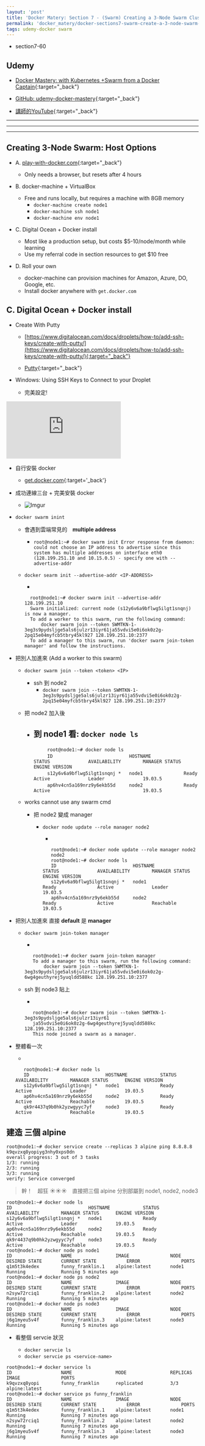 ```yaml
---
layout: 'post'
title: 'Docker Matery: Section 7 - (Swarm) Creating a 3-Node Swarm Cluster'
permalink: 'docker_matery/docker-sections7-swarm-create-a-3-node-swarm-cluster'
tags: udemy-docker swarm
---
```


- section7-60

## Udemy

- [Docker Mastery: with Kubernetes +Swarm from a Docker Captain](https://www.udemy.com/course/docker-mastery/){:target="_back"}

- [GitHub: udemy-docker-mastery](https://github.com/BretFisher/udemy-docker-mastery){:target="_back"}

- [講師的YouTube](https://www.youtube.com/channel/UC0NErq0RhP51iXx64ZmyVfg){:target="_back"}

---
---
---

## Creating 3-Node Swarm: Host Options


- A. [play-with-docker.com](https://labs.play-with-docker.com/){:target="_back"}
   - Only needs a browser, but resets after 4 hours

- B. docker-machine + VirtualBox
   - Free and runs locally, but requires a machine with 8GB memory
      - `docker-machine create node1`
      - `docker-machine ssh node1`
      - `docker-machine env node1`

- C. Digital Ocean + Docker install
   - Most like a production setup, but costs $5-10/node/month while learning
   - Use my referral code in section resources to get $10 free

- D. Roll your own
   - docker-machine can provision machines for Amazon, Azure, DO, Google, etc.
   - Install docker anywhere with `get.docker.com`


## C. Digital Ocean + Docker install 

- Create With Putty

   - [https://www.digitalocean.com/docs/droplets/how-to/add-ssh-keys/create-with-putty/](https://www.digitalocean.com/docs/droplets/how-to/add-ssh-keys/create-with-putty/){:target="_back"}


   - [Putty](https://www.chiark.greenend.org.uk/~sgtatham/putty/latest.html){:target="_back"}

- Windows: Using SSH Keys to Connect to your Droplet

   - 完美設定!

<iframe  src="https://www.youtube.com/embed/plIeC5Zpp8A" frameborder="0" allow="accelerometer; autoplay; encrypted-media; gyroscope; picture-in-picture" allowfullscreen></iframe>


- 自行安裝 docker 

   - [get.docker.com](get.docker.com){:target='_back'}


- 成功連線三台 + 完美安裝 docker

   - ![Imgur](https://i.imgur.com/hkYIYyd.jpg)

- `docker swarm inint`

   - 會遇到雲端常見的　__multiple address__

      - `
root@node1:~# docker swarm init
Error response from daemon: could not choose an IP address to advertise since this system has multiple addresses on interface eth0 (128.199.251.10 and 10.15.0.5) - specify one with --advertise-addr
`


   - `docker searm init --advertise-addr <IP-ADDRESS>`

      - 
       ~~~
         root@node1:~# docker swarm init --advertise-addr 128.199.251.10
         Swarm initialized: current node (s12y6v6a9bflwg5ilgt1snqnj) is now a manager.  
         To add a worker to this swarm, run the following command:
             docker swarm join --token SWMTKN-1-3eg3s9pydsljge5als6julzr13iyr61ja55vdvi5e0i6ok0z2g-2pq15e04myfcb5tbry45kl927 128.199.251.10:2377
         To add a manager to this swarm, run 'docker swarm join-token manager' and follow the instructions.
       ~~~


- 把別人加進來 (Add a worker to this swarm)
   
   - `docker swarm join --token <token> <IP>`
      - ssh 到 node2 
         - `docker swarm join --token SWMTKN-1-3eg3s9pydsljge5als6julzr13iyr61ja55vdvi5e0i6ok0z2g-2pq15e04myfcb5tbry45kl927 128.199.251.10:2377`
   - 把 node2 加入後
      - 到 node1 看: `docker node ls`
         - 
         ~~~
         　　　root@node1:~# docker node ls
         　　　ID                            HOSTNAME            STATUS              AVAILABILITY        MANAGER STATUS      ENGINE VERSION
         　　　s12y6v6a9bflwg5ilgt1snqnj *   node1               Ready               Active              Leader              19.03.5
         　　　ap6hv4cn5a169nrz9y6ekb55d     node2               Ready               Active                                  19.03.5
         ~~~ 

    - works cannot use any swarm cmd

       - 把 node2 變成 manager 

          - `docker node update --role manager node2`

             - 
             ~~~
                root@node1:~# docker node update --role manager node2
                node2
                root@node1:~# docker node ls
                ID                            HOSTNAME            STATUS              AVAILABILITY        MANAGER STATUS      ENGINE VERSION
                s12y6v6a9bflwg5ilgt1snqnj *   node1               Ready               Active              Leader              19.03.5
                ap6hv4cn5a169nrz9y6ekb55d     node2               Ready               Active              Reachable           19.03.5
             ~~~

- 把別人加進來 直接 __default__ 是 __manager__

   - `docker swarm join-token manager`

      - 
      ~~~
         root@node1:~# docker swarm join-token manager
         To add a manager to this swarm, run the following command:
             docker swarm join --token SWMTKN-1-3eg3s9pydsljge5als6julzr13iyr61ja55vdvi5e0i6ok0z2g-6wg4geuthyrej5yuqldd588kc 128.199.251.10:2377
      ~~~

   - ssh 到 node3 貼上

      - 
      ~~~
         root@node3:~# docker swarm join --token SWMTKN-1-3eg3s9pydsljge5als6julzr13iyr61                                      
         ja55vdvi5e0i6ok0z2g-6wg4geuthyrej5yuqldd588kc 128.199.251.10:2377
         This node joined a swarm as a manager.
      ~~~

- 整體看一次

   - 
   ~~~
      root@node1:~# docker node ls
      ID                            HOSTNAME            STATUS              AVAILABILITY        MANAGER STATUS      ENGINE VERSION
      s12y6v6a9bflwg5ilgt1snqnj *   node1               Ready               Active              Leader              19.03.5
      ap6hv4cn5a169nrz9y6ekb55d     node2               Ready               Active              Reachable           19.03.5
      qk9r4437q9b0hk2yzwgyyc7yf     node3               Ready               Active              Reachable           19.03.5
   ~~~


## 建造 三個 alpine

~~~
root@node1:~# docker service create --replicas 3 alpine ping 8.8.8.8
k9qvzxq8yopiyg3nhy0xps0dn
overall progress: 3 out of 3 tasks
1/3: running
2/3: running
3/3: running
verify: Service converged
~~~

> 幹！　超狂 :sunny::sunny::sunny:　直接把三個 alpine 分別部屬到 node1, node2, node3

~~~
root@node1:~# docker node ls
ID                            HOSTNAME            STATUS              AVAILABILITY        MANAGER STATUS      ENGINE VERSION
s12y6v6a9bflwg5ilgt1snqnj *   node1               Ready               Active              Leader              19.03.5
ap6hv4cn5a169nrz9y6ekb55d     node2               Ready               Active              Reachable           19.03.5
qk9r4437q9b0hk2yzwgyyc7yf     node3               Ready               Active              Reachable           19.03.5
root@node1:~# docker node ps node1
ID                  NAME                IMAGE               NODE                DESIRED STATE       CURRENT STATE           ERROR               PORTS
q1m5t3k4edex        funny_franklin.1    alpine:latest       node1               Running             Running 5 minutes ago
root@node1:~# docker node ps node2
ID                  NAME                IMAGE               NODE                DESIRED STATE       CURRENT STATE           ERROR               PORTS
n2syw72rciq1        funny_franklin.2    alpine:latest       node2               Running             Running 5 minutes ago
root@node1:~# docker node ps node3
ID                  NAME                IMAGE               NODE                DESIRED STATE       CURRENT STATE           ERROR               PORTS
j6g1myeu5v4f        funny_franklin.3    alpine:latest       node3               Running             Running 5 minutes ago
~~~

- 看整個 servcie 狀況
   
   - `docker servcie ls`
   - `docker servcie ps <service-name>`

~~~
root@node1:~# docker service ls
ID                  NAME                MODE                REPLICAS            IMAGE               PORTS
k9qvzxq8yopi        funny_franklin      replicated          3/3                 alpine:latest
root@node1:~# docker service ps funny_franklin
ID                  NAME                IMAGE               NODE                DESIRED STATE       CURRENT STATE           ERROR               PORTS
q1m5t3k4edex        funny_franklin.1    alpine:latest       node1               Running             Running 7 minutes ago
n2syw72rciq1        funny_franklin.2    alpine:latest       node2               Running             Running 7 minutes ago
j6g1myeu5v4f        funny_franklin.3    alpine:latest       node3               Running             Running 7 minutes ago
~~~